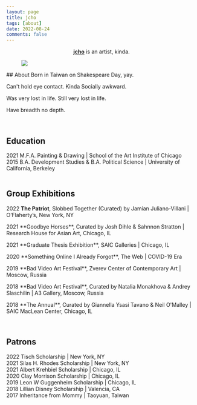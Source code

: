 ```yaml
---
layout: page
title: jcho
tags: [about]
date: 2022-08-24
comments: false
---
```

    
<center><a href="https://www.instagram.com/jjjcho/"><b>jcho</b></a> is an artist, kinda.  </center>
<figure>
	<a href="https://drive.google.com/uc?id=1usVpxProt6Pdu_7W41qpssf7WHSk0jLq" class="image-popup"><img src="https://drive.google.com/uc?id=1usVpxProt6Pdu_7W41qpssf7WHSk0jLq"></a>
</figure>
## About  
Born in Taiwan on Shakespeare Day, yay. <br>
<p></p>
Can't hold eye contact. Kinda Socially awkward.
<p></p>
Was very lost in life.
Still very lost in life.
<p></p>
Have breadth no depth. <br>
<p></p>
<br>

## Education 
2021   M.F.A. Painting & Drawing | School of the Art Institute of Chicago <br>
2015   B.A. Development Studies & B.A. Political Science | University of California, Berkeley <br>
<br>

## Group Exhibitions

2022   **The Patriot**, Slobbed Together (Curated) by Jamian Juliano-Villani |  O’Flaherty’s, New York, NY <br>
<p></p>
2021   **Goodbye Horses**, Curated by Josh Dihle & Sahnnon Stratton | Research House for Asian Art, Chicago, IL <br>
<p></p>
2021   **Graduate Thesis Exhibition**, SAIC Galleries | Chicago, IL <br>
<p></p>
2020   **Something Online I Already Forgot**, The Web | COVID-19 Era <br>
<p></p>
2019   **Bad Video Art Festival**, Zverev Center of Contemporary Art | Moscow, Russia <br>
<p></p>
2018   **Bad Video Art Festival**, Curated by Natalia Monakhova & Andrey Slaschilin | A3 Gallery, Moscow, Russia <br>
<p></p>
2018   **The Annual**, Curated by Giannella Ysasi Tavano & Neil O'Malley | SAIC MacLean Center, Chicago, IL <br>
<p></p>
<br>

## Patrons
2022   Tisch Scholarship | New York, NY <br>
2021   Silas H. Rhodes Scholarship | New York, NY <br>
2021   Albert Krehbiel Scholarship | Chicago, IL <br>
2020   Clay Morrison Scholarship | Chicago, IL <br>
2019   Leon W Guggenheim Scholarship | Chicago, IL <br>
2018   Lillian Disney Scholarship | Valencia, CA <br>
2017   Inheritance from Mommy | Taoyuan, Taiwan  <br>
<br>
